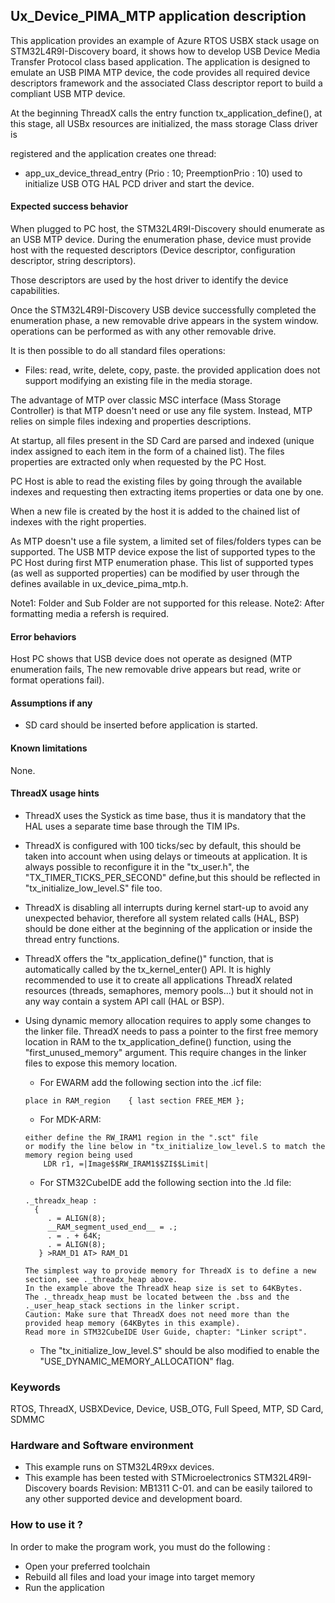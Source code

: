 
## <b>Ux_Device_PIMA_MTP application description</b>

This application provides an example of Azure RTOS USBX stack usage on STM32L4R9I-Discovery board, it shows how to develop USB Device Media Transfer Protocol class based
application. The application is designed to emulate an USB PIMA MTP device, the code provides all required device descriptors framework and the associated Class
descriptor report to build a compliant USB MTP device.

At the beginning ThreadX calls the entry function tx_application_define(), at this stage, all USBx resources are initialized, the mass storage Class driver is

registered and the application creates one thread:

  - app_ux_device_thread_entry (Prio : 10; PreemptionPrio : 10) used to initialize USB OTG HAL PCD driver and start the device.

#### <b>Expected success behavior</b>

When plugged to PC host, the STM32L4R9I-Discovery should enumerate as an USB MTP device. During the enumeration phase, device must provide host with the requested
descriptors (Device descriptor, configuration descriptor, string descriptors).

Those descriptors are used by the host driver to identify the device capabilities.

Once the STM32L4R9I-Discovery USB device successfully completed the enumeration phase, a new removable drive appears in the system window.
operations can be performed as with any other removable drive.

It is then possible to do all standard files operations:
  - Files: read, write, delete, copy, paste.
the provided application does not support modifying an existing file in the media storage.

The advantage of MTP over classic MSC interface (Mass Storage Controller) is that MTP doesn't need or use
any file system. Instead, MTP relies on simple files indexing and properties descriptions.

At startup, all files present in the SD Card are parsed and indexed (unique index assigned to
each item in the form of a chained list). The files properties are extracted only when requested
by the PC Host.

PC Host is able to read the existing files by going through the available indexes and requesting
then extracting items properties or data one by one.

When a new file is created by the host it is added to the chained list of indexes with the right properties.

As MTP doesn't use a file system, a limited set of files/folders types can be supported. The USB MTP device
expose the list of supported types to the PC Host during first MTP enumeration phase.
This list of supported types (as well as supported properties) can be modified by user through the defines
available in ux_device_pima_mtp.h.

Note1: Folder and Sub Folder are not supported for this release.
Note2: After formatting media a refersh is required.

#### <b>Error behaviors</b>

Host PC shows that USB device does not operate as designed (MTP enumeration fails, The new removable drive appears but read, write or format operations fail).

#### <b>Assumptions if any</b>

  - SD card should be inserted before application is started.

#### <b>Known limitations</b>

None.

#### <b>ThreadX usage hints</b>

 - ThreadX uses the Systick as time base, thus it is mandatory that the HAL uses a separate time base through the TIM IPs.
 - ThreadX is configured with 100 ticks/sec by default, this should be taken into account when using delays or timeouts at application. It is always possible to reconfigure it in the "tx_user.h", the "TX_TIMER_TICKS_PER_SECOND" define,but this should be reflected in "tx_initialize_low_level.S" file too.
 - ThreadX is disabling all interrupts during kernel start-up to avoid any unexpected behavior, therefore all system related calls (HAL, BSP) should be done either at the beginning of the application or inside the thread entry functions.
 - ThreadX offers the "tx_application_define()" function, that is automatically called by the tx_kernel_enter() API.
   It is highly recommended to use it to create all applications ThreadX related resources (threads, semaphores, memory pools...)  but it should not in any way contain a system API call (HAL or BSP).
 - Using dynamic memory allocation requires to apply some changes to the linker file.
   ThreadX needs to pass a pointer to the first free memory location in RAM to the tx_application_define() function,
   using the "first_unused_memory" argument.
   This require changes in the linker files to expose this memory location.
    + For EWARM add the following section into the .icf file:
     ```
    place in RAM_region    { last section FREE_MEM };
    ```
    + For MDK-ARM:
    ```
    either define the RW_IRAM1 region in the ".sct" file
    or modify the line below in "tx_initialize_low_level.S to match the memory region being used
        LDR r1, =|Image$$RW_IRAM1$$ZI$$Limit|
    ```
    + For STM32CubeIDE add the following section into the .ld file:
    ```
    ._threadx_heap :
      {
         . = ALIGN(8);
         __RAM_segment_used_end__ = .;
         . = . + 64K;
         . = ALIGN(8);
       } >RAM_D1 AT> RAM_D1
    ```

       The simplest way to provide memory for ThreadX is to define a new section, see ._threadx_heap above.
       In the example above the ThreadX heap size is set to 64KBytes.
       The ._threadx_heap must be located between the .bss and the ._user_heap_stack sections in the linker script.
       Caution: Make sure that ThreadX does not need more than the provided heap memory (64KBytes in this example).
       Read more in STM32CubeIDE User Guide, chapter: "Linker script".

    + The "tx_initialize_low_level.S" should be also modified to enable the "USE_DYNAMIC_MEMORY_ALLOCATION" flag.

### <b>Keywords</b>

RTOS, ThreadX, USBXDevice, Device, USB_OTG, Full Speed, MTP, SD Card, SDMMC

### <b>Hardware and Software environment</b>

  - This example runs on STM32L4R9xx devices.
  - This example has been tested with STMicroelectronics STM32L4R9I-Discovery boards Revision: MB1311 C-01.
    and can be easily tailored to any other supported device and development board.

### <b>How to use it ?</b>

In order to make the program work, you must do the following :

 - Open your preferred toolchain
 - Rebuild all files and load your image into target memory
 - Run the application
